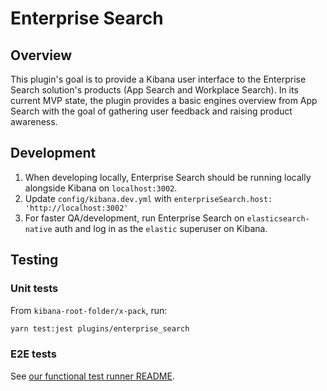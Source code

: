 # Enterprise Search

## Overview

This plugin's goal is to provide a Kibana user interface to the Enterprise Search solution's products (App Search and Workplace Search). In its current MVP state, the plugin provides a basic engines overview from App Search with the goal of gathering user feedback and raising product awareness.

## Development

1. When developing locally, Enterprise Search should be running locally alongside Kibana on `localhost:3002`.
2. Update `config/kibana.dev.yml` with `enterpriseSearch.host: 'http://localhost:3002'`
3. For faster QA/development, run Enterprise Search on `elasticsearch-native` auth and log in as the `elastic` superuser on Kibana.

## Testing

### Unit tests

From `kibana-root-folder/x-pack`, run:

```bash
yarn test:jest plugins/enterprise_search
```

### E2E tests

See [our functional test runner README](../../test/functional_enterprise_search).
